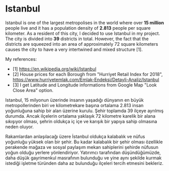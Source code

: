 # Istanbul
Istanbul is one of the largest metropolises in the world where over **15 million** people live and it has a population density of **2.813** people per square kilometer. As a resident of this city, I decided to use Istanbul in my project. The city is divided into **39** districts in total. However, the fact that the districts are squeezed into an area of approximately 72 square kilometers causes the city to have a very intertwined and mixed structure [1].






My references:
* [1] https://en.wikipedia.org/wiki/Istanbul
* [2] House prices for each Borough from "Hurriyet Retail Index for 2018", https://www.hurriyetemlak.com/Emlak-Endeksi/Detayli-Analiz/Istanbul
* [3] I get Latitude and Longitude informations from Google Map "Look Close Area" option.



Istanbul, 15 milyonun üzerinde insanın yaşadığı dünyanın en büyük metropollerinden biri ve kilometrekare başına ortalama 2.813 insan yoğunluğuna sahip bir alan üzerine kurulu. Şehir toplamda 39 ilçeye ayrılmış durumda. Ancak ilçelerin ortalama yaklaşık 72 kilometre karelik bir alana sıkışıyor olması, şehrin oldukça iç içe ve karışık bir yapıya sahip olmasına neden oluyor. 

Rakamlardan anlaşılacağı üzere İstanbul oldukça kalabalık ve nüfus yoğunluğu yüksek olan bir şehir. Bu kadar kalabalık bir şehir olması özellikle perakende mağaza ve sosyal paylaşım mekan sahiplerini şehirde nüfusun yoğun olduğu yerlere yönlendiriyor. Yatırımcı tarafından düşündüğümüzde, daha düşük gayrimenkul masrafının bulunduğu ve yine aynı şekilde kurmak istediği işletme türünden daha az bulunduğu ilçeleri tercih etmesini bekleriz.


